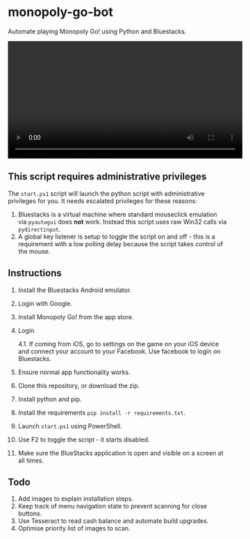 # monopoly-go-bot

Automate playing Monopoly Go! using Python and Bluestacks.

<div align="center">
    <video src="https://github.com/lewisgibson/monopoly-go-bot/assets/12851394/84606b7f-1176-4add-9b97-abb3730e047c" width="540" />
</div>

## **This script requires administrative privileges**

The `start.ps1` script will launch the python script with administrative privileges for you. It needs escalated privileges for these reasons:

1. Bluestacks is a virtual machine where standard mouseclick emulation via `pyautogui` does **not** work. Instead this script uses raw Win32 calls via `pydirectinput`.
2. A global key listener is setup to toggle the script on and off - this is a requirement with a low polling delay because the script takes control of the mouse.

## Instructions

1. Install the Bluestacks Android emulator.
2. Login with Google.
3. Install Monopoly Go! from the app store.
4. Login

    4.1. If coming from iOS, go to settings on the game on your iOS device and connect your account to your Facebook. Use facebook to login on Bluestacks.

5. Ensure normal app functionality works.
6. Clone this repository, or download the zip.
7. Install python and pip.
8. Install the requirements `pip install -r requirements.txt`.
9. Launch `start.ps1` using PowerShell.
10. Use F2 to toggle the script - it starts disabled.
11. Make sure the BlueStacks application is open and visible on a screen at all times.

## Todo

1. Add images to explain installation steps.
2. Keep track of menu navigation state to prevent scanning for close buttons.
3. Use Tesseract to read cash balance and automate build upgrades.
4. Optimise priority list of images to scan.
